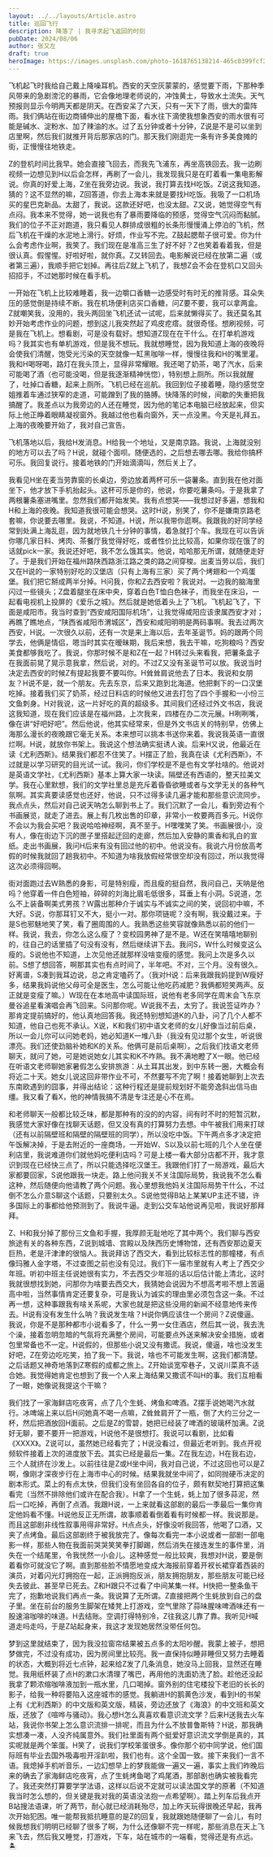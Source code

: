 ```yaml
---
layout: ../../layouts/Article.astro
title: 巡回飞行
description: 降落了 | 我寻求起飞返回的时刻
pubDate: 2024/08/06
author: 张又左
draft: true
heroImage: https://images.unsplash.com/photo-1618765138214-465c0399fcf2?q=80&w=2940&auto=format&fit=crop
---
```


飞机起飞时我给自己戴上降噪耳机。西安的天空灰蒙蒙的，感觉要下雨，下那种季风带来的急剧滂沱的暴雨，它会像地理老师说的，冲蚀黄土，导致水土流失。天气预报则显示今明两天都是阴天。在西安呆了六天，只有一天下了雨，很大的雷阵雨。我们俩站在街边商铺伸出的屋檐下面，看水往下滴使我想象西安的雨水很有可能是碱水、淀粉水、加了辣油的水。过了五分钟或者十分钟，Z说是不是可以坐到店里啊，然后我们就推开背后那家店的门。那天我们刚逛完一条有许多美食摊的街，正慢慢往地铁走。

Z的登机时间比我早。她会直接飞回去，而我先飞浦东，再坐高铁回去。我一边刷视频一边想见到H以后会怎样，再刷了一会儿，我发现我只是在盯着看一集电影解说。你真的好爱上海，Z坐在我旁边说。我说，我打算去找H吃饭。Z说这我知道。猜的？这不显然的嘛，Z回答道，你去上海本来就是要找H吃饭。我吸了一口机场买的星巴克新品。太甜了，我说。这款还好吧，也没太甜。Z又说，她觉得空气有点闷。我本来不觉得，她一说我也有了暴雨要降临的预感，觉得空气沉闷而黏腻。我们的位子不正对跑道，我只看见人群排成很粗的长条形慢慢涌上停泊的飞机，然后飞机在干燥的水泥地上滑行。好烦，作业写不完。Z鼓起腮帮子很可爱。你为什么会考虑作业啊，我笑了。我们现在是准高三生了好不好？Z也笑着看着我，但是很认真。假惺惺。好啦好啦，就你真。Z又转回去。电影解说已经在放第二遍（或者第三遍），我顺手把它划掉。再往后Z就上飞机了，我想Z会不会在登机口又回头招招手，不过她那时候在看手机。

一开始在飞机上比较难睡着，我一边嚼口香糖一边感受时有时无的推背感。耳朵失压的感觉倒是持续不断。我在机场便利店买口香糖，问Z要不要，我可以拿两盒。Z就嘲笑我，没用的，我头两回坐飞机还试一试呢，后来就懒得买了。我还莫名其妙开始考虑作业的问题，想到这儿我突然起了鸡皮疙瘩。就很奇怪。想刷视频，可是我在飞机上。想看剧，可是没有载好。想知道Z现在在干什么。在打单机游戏吗？我其实也有单机游戏，但是我不想玩。我就想睡觉，因为我知道上海的夜晚将会使我们清醒，饱受光污染的天空就像一缸黑咖啡一样，慢慢往我和H的嘴里灌。我和H喝呀喝，路灯在我头顶上，显得非常耀眼。我还喝了奶茶，喝了汽水，后来可能喝了酒（也可能没喝，但是我逐渐精神恍惚），特别想上厕所。所以我就醒了，吐掉口香糖，起来上厕所。飞机已经在巡航。我回到位子接着睡，隐约感觉空姐推着车通过狭窄的走道，可能蹭到了我的胳膊。快降落的时候，间歇的失重把我搞醒了。我差点以为我旁边的人还在睡觉，因为他的笔记本电脑已经放起来，但实际上他正睁着眼睛凝视窗外。我越过他也看向窗外，天一点没黑。今天是礼拜五。上海的夜晚要开始了，我对自己宣告。

飞机落地以后，我给H发消息。H给我一个地址，又是南京路。我说，上海就没别的地方可以去了吗？H说，就碰个面呗。随便选的，之后想去哪去哪。我给你搞杯可乐。我回复说行。接着地铁的门开始滴滴叫，然后关上了。


我看见H坐在麦当劳靠窗的长桌边，旁边放着两杯可乐一袋薯条。直到我在他对面坐下，他才放下手机抬起头。这杯可乐是你的，他说，你要吃薯条吗。于是我拿了两根薯条塞进嘴里。忽然我们都开始发笑。我有点想哭——我想过好多遍，想我和H和上海的夜晚。我知道我很可能会想哭。这时H说，别笑了，你不是嫌南京路老套嘛，你说要去哪里。我说，不知道。H说，所以我带你逛啊。我跟我的好同学经常到处满上海乱逛，因为就地铁几十分钟的事情，着急就打个车。我现在可以告诉你哪几家日料、烤肉、茶餐厅我觉得好吃，或者性价比比较高，如果你现在饿了的话就pick一家。我说还好吧，我不怎么饿其实。他说，哈哈那无所谓，就随便走好了。于是我们开始在福州路陕西路浙江路之类的路之间穿梭。出麦当劳以后，我们又在H说的一家特别好吃的汉堡店（只有上海有三家）买了两个烤翅和一个鸡蛋堡。我们把它掰成两半分掉。H问我，你和Z去西安啦？我说对。一边我的脑海里闪过一些镜头；Z盘着腿坐在床中央，穿着白色T恤白色袜子，而我坐在床沿，一起看电视机上投屏的《爱乐之城》。然后就是她低着头上了飞机。飞机起飞了，下面是咸阳市。我当时查到“西安咸阳国际机场”，让我觉得咸阳应该隶属西安才对；再瞧了瞧地点，“陕西省咸阳市渭城区”，西安和咸阳明明是两码事啊。我去过两次西安，H说。一次很久以前，还有一次是来上海以后，去年圣诞节。妈的跟两个同学去，他俩是情侣，嗯当时其实在暧昧期，我后来想，我去干嘛，吃狗粮吗？西安美食都够我吃了。我说，你那时候不是和Z在一起？H转过头来看我，把薯条盒子在我面前晃了晃示意我拿，然后说，对的。不过Z又没有圣诞节可以放。我说当时决定去西安的时候Z有提起我要不要叫你。H耸耸肩说他去了日本。我说和女朋友？H说不是，就一个朋友。先去东京，后来又跑到北海道。他把剩下的一口汉堡吃掉。接着我们买了奶茶，经过日料店的时候他又进去打包了四个手握和一小份三文鱼刺身。H对我说，这一片好吃的真的超级多。其间我们还经过外文书店，我说这我知道，现在我们应该是在福州路，上次我来，四楼在办二次元展。H咧咧嘴，像在讲“好吧好吧”。然后他说，他其实经常来，但是外文书店关的特别早，仿佛上海那么漫长的夜晚跟它毫无关系。本来想可以挑本书送你来着。我说我英语一直很烂啊。H说，就放你书架上。我说这个想法确实挺诱人诶。后来H又说，他最近在读《尤利西斯》。结果我们都忍不住笑了。H摆正了脸，我真在读《尤利西斯》，不过就是以学习研究的目光试一试。我问，你们学校是不是也有文学社啥的。他说对是英语文学社，《尤利西斯》基本上算大家一块读。隔壁还有西语的，整天拉美文学。我在心里默想，我们的文学社里总是充斥着昏昏欲睡或者与文学无关的各种气氛啊。其实真要读感觉也还好，他说，只不过得多读几遍才能和那些意识流同步。我点点头，然后对自己说天呐怎么聊到书上了。我们沉默了一会儿，看到旁边有个书画展览，就走了进去。展上有几枚出售的印章，非常小一枚要两百多元。H说你不会以为我会买吧？我说哈哈神经啊，真不至于。H嘿嘿笑了笑。书画展很小，没有人，像在街边下沉的匣子里搭起迂回的走廊，然后加入安静的熏香和乳白的宣纸。走出书画展，我问H后来有没有回过他的初中。他说没有。我说六月份放高考假的时候我就回了趟我初中。不知道为啥我放假经常很空却没有回过，所以我觉得这次必须得回啊。


街对面跑过去W熟悉的身影，可是特别瘦，而且瘦的挺自然，我问自己，天呐是他吗？他穿着一件白色短袖，碎碎的刘海比眉毛低很多，耳垂上有小洞。S说道，怎么不上装备啊美式男孩？W露出那种介于诚实与不诚实之间的笑，说回初中嘛，不大好。S说，你那耳钉又不大，挺小一对。那你项链呢？没有啊，我没戴过来。于是S也邪魅地笑了笑，看了圈周围的人。我熟悉这些笑容就像熟悉以前的他们一样。我说，我去，你怎么这么瘦了？变校园男神了是不是。W还在笑嘻嘻地聊别的，往自己的话里插了句没有没有，然后继续讲下去。我问S，W什么时候变这么瘦的。S说他也不知道，上次见他还就那样没啥变瘦的感觉。我问上次是多久以前。S想了想回答，啊那其实也有点时间了，半年吧。不对，三个月。没有很久。好离谱，S凑到我耳边说，总之肯定嗑药了。（我对H说：后来我跟我妈提到W瘦好多，结果我妈说他父母可全是医生，怎么可能让他吃药减肥？我俩都短笑两声。反正就是变瘦了嘛。）W现在在本地高中读国际班，说他有老多同学在周末会飞东京曼谷追星看演唱会再飞回来。S问那你呢。W说我不去，太穷了。我说签证咋办？那肯定提前搞好的，他认真地回答我。我还特别想知道K的八卦，问了几个人都不知道，他自己也死不承认。X说，K和我们初中语文老师的女儿好像当过前后桌，所以一会儿你可以问她老妈，她必知道K一堆八卦（我没有见过那个女生，听说很漂亮。我们还使劲脑补她和K的关系。他俩可是前后桌啊）。之后我们找语文老师聊天，就问了她，可是她说她女儿其实和K不咋熟。我不满地瞪了X一眼。他已经在听语文老师聊她家暑假怎么安排旅游：从土耳其出发，到中东转一圈，大概会有将近二十天。她女儿说这回非带作业不可，不然要写不完了啊！接着她聊到上次去东南欧遇到的囧事，并得出结论：这种行程还是提前规划好不能旁逸斜出信马由缰。我又看了看X，他的神情我搞不清是专注还是心不在焉。

和老师聊天一般都比较乏味，都是那种有的没的的内容，间有时不时的短暂沉默，我感觉大家好像在找聊天话题，但又没有真的打算努力去想。中午被我们用来打球（还有以前隔壁班和隔壁的隔壁班的同学），所以没吃中饭。下午两点多才决定把午饭解决掉，于是去附近的一座商场，一开始W、S以及以前七班的几个人坐在便利店里，我说难道你们就他妈吃便利店吗？可是上楼一看大部分店都不开，我才意识到现在已经快三点了，所以只能选择吃汉堡王。我跟他们打了一局游戏，最后大家都要回家，S说他跟我一块走。路上他问我关不关注国际局势，我说我不怎么看这种，然后随便向他请教了两个问题。我心里想我他妈关注国际局势干什么，不过倒不怎么介意S聊这个话题，只要别太久。S说他觉得B站上某某UP主还不错，许多国际上的事都给他预测到了。我说牛逼。走到公交车站他说再见啦，我说好那拜拜。


Z、H和我分掉了那份三文鱼和手握，我厚颜无耻地吃了其中两个。我们聊与西安旅途有关的各种东西，Z说到城墙、宫殿以及陕西历史博物馆，还有西安那边夏天巨热，老是汗津津的很恼人。我说拜访了西交大，看到比较标志性的那幢楼，有点像玛雅人金字塔，不过查图之前也没有见过。我们下一届市里就有人考上了西交少年班。听初中班主任说她很有实力，不去西交少年班的话以后估计能上清北，这时我就很想找到她，问那你为啥要去西交大，我猜她会说因为不想高考啦不想上苦逼高中啦，当然事情肯定还要复杂，可是我认为诚实的理由里必须包含这一条。不过再一想，这种事跟我有啥关系呢，大家也就是把这些没用的新闻不经意地传来传去。H说有没有发生什么呐？我说发生啥？H说你俩应该住一个房间？Z说傻逼。我说，你是不是那种都市小说看多了，什么一男一女住酒店，然后其一说，我去洗个澡，接着忽明忽暗的气氛将充满整个房间，可能要点外送来解决安全措施，或者包里常备也不一定。H说假的，但那些小说又没有撒谎。我说，傻逼，啥也没发生好吧，Z在旁边吃吃笑，拍了我一下。我说，啥也不可能发生啊，这我们都清楚。之后话题又神奇地落到Z寒假的成都之旅上。Z开始谈宽窄巷子，又说川菜真不适合她。我觉得她肯定也想到了我一个人来上海结果又撒谎不叫H的事。我们互相看了一眼，她像说我提这个干嘛？

我们找了一家海鲜店吃夜宵，点了几个生蚝、烤鱼和啤酒。Z摆手说她喝汽水就行。冰啤端上来以后H问她真不喝一点嘛，Z耸耸肩开了一瓶，倒了大约三分之一杯，然后把酒放回H面前。之后是Z的雪碧，她把已经装了啤酒的玻璃杯加满。Z说好无聊，要不要开一把游戏，H说他不是很想打。我说可以看剧，比如看《XXXX》。Z说可以，虽然她已经看完了；H说没看过，但最近老听到。我点开视频软件接着上次的进度放下去。其实已经是最后一集。Z在我左边，H在我右边，三个人就挤在沙发上。以前往往是Z或H坐中间，我对自己说，不过这回也可以是Z啊，像刚才深夜步行在上海市中心的时候。结果我就坐中间了，如同抛硬币决定的剧本形式。菜上的有点太快，但我们没有坐回各自的位子，颇有默契地打算把这集看完（当然不排除他们或许在配合我）。H拿了一个生蚝，蚝上加了很多蒜泥，然后一口吃掉，再倒了点酒。我跟H说，一上来就看这部剧的最后一季最后一集你肯定他妈看不懂。H说他反正无所谓，故事顺着看倒着看有时候都一样。我说那是。而且这部剧非线性叙事用得非常好。H点点头，好像没听我回答，他喝了口酒，又夹了点烤鱼。最后这部剧终于被我放完了。像每次看完一本小说或者一部剧一部电影一样，那些人物在我面前哭哭笑笑拳打脚踢，然后消失在接连发生的事件里，消失在一个结尾里，令我恍然一小会儿。这种感觉一般比较爽，我想对H说，要是倒着看你可就没它了啊。直到那些脸不情愿地变成大海报前穿着开衩长裙穿着西装的演员，对着闪光灯拥抱在一起，正派拥抱反派，朋友拥抱朋友，那些朋友可能已经失去彼此、甚至早已死去。Z和H跟只不过看了中间某集一样。H快把一整条鱼干完了，抱歉地说我们再点一条。我说算了无所谓。Z直接把两个生蚝放到自己的盘子里。坐在前台的服务生脚架在矮凳上打游戏，空气里除了蒜味腥味啤酒味还有一股速溶咖啡的味道。H去结账。空调打得特别冷，Z往我这儿靠了靠。我听见H喊道走吗走吗，于是Z站起身来，我这才发现她居然没带任何包。

梦到这里就结束了，因为我没拉窗帘结果被五点多的太阳吵醒。我蒙上被子，想把梦做完，不过没有成功，因为房间里比较亮。我一直保持似睡非睡但又努力去睡着的状态，大概到将近七点钟，起来给Z发了几条消息，她没马上回我，显然还在睡觉。我用纸杯装了点H的漱口水清理了嘴巴，再用他的洗面奶洗了脸。趁他还没起我拿了颗浓缩咖啡液加到一瓶水里，几口喝掉。窗外别的住宅楼投下老旧的长长的影子，给我一种将要陷入这座城市的感觉。我躺进H的鹅黄色沙发，看到H的书架上有《尤利西斯》的中文版和英文版，精装，旁边还放了《海浪》的中文班和英文版，还放了《喧哗与骚动》。我心想H怎么真喜欢看意识流文学？后来H送我去火车站，我说你书架上怎么意识流排一排呢，而且为什么不放普鲁斯特？H说，那我确实想凑一凑，人没齐纯属意外。我们社里面有两个挺爱好意识流文学倒是真的，其实呢就是两个笨蛋。H笑了，说我们学校笨蛋很多。像你那个初中同学说，他们国际班有毕业去国外吸毒啦开淫趴啦，我们也有。这个全国一致。接下来我们一言不语。我熄掉手机听音乐，一边幻想早上的梦我能做一遍又一遍，事实上我们昨晚后来的确去了家海鲜店吃夜宵，点了生蚝烤鱼喝了鸡尾酒，那部剧也确实被我看完了。我还突然打算要学学法语，这样以后说不定就可以读法国文学的原著（不知道我当时怎么想的，但关键是我对我的英语没法抱一点希望啊）。踏上列车后我点开B站搜法语课，听了两节，耐心就已经消耗殆尽，加上昨天玩得很晚还早起，我再次开始犯困。唯一能帮我抵抗睡意的是Z的回复，我就跟她随便聊了一会儿，有时候我想我们明明已经聊了很多了啊，为什么还像聊不完一样呢，那些消息在天上飞来飞去，然后我又睡觉，打游戏，下车，站在城市的一端看，觉得还是有点远。 🏝️
